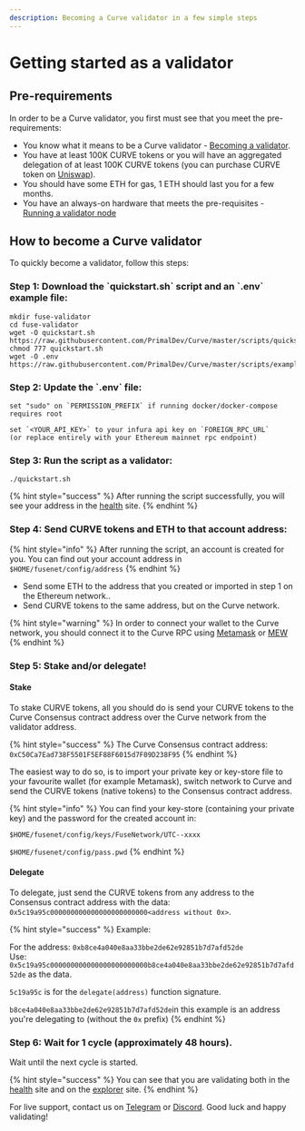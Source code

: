 ```yaml
---
description: Becoming a Curve validator in a few simple steps
---
```


# Getting started as a validator

## Pre-requirements

In order to be a Curve validator, you first must see that you meet the pre-requirements:

* You know what it means to be a Curve validator - [Becoming a validator](how-to-become-a-validator.md#what-it-means-to-be-a-validator).
* You have at least 100K CURVE tokens or you will have an aggregated delegation of at least 100K CURVE tokens \(you can purchase CURVE token on [Uniswap](https://uniswap.exchange/swap/0x970b9bb2c0444f5e81e9d0efb84c8ccdcdcaf84d)\).
* You should have some ETH for gas, 1 ETH should last you for a few months.
* You have an always-on hardware that meets the pre-requisites - [Running a validator node](run-your-own-validator.md#pre-requisites)

## How to become a Curve validator

To quickly become a validator, follow this steps:

### Step 1: Download the \`quickstart.sh\` script and an \`.env\` example file:

```text
mkdir fuse-validator
cd fuse-validator
wget -O quickstart.sh https://raw.githubusercontent.com/PrimalDev/Curve/master/scripts/quickstart.sh
chmod 777 quickstart.sh
wget -O .env https://raw.githubusercontent.com/PrimalDev/Curve/master/scripts/examples/.env.validator.example
```

### Step 2: Update the \`.env\` file:

```text
set "sudo" on `PERMISSION_PREFIX` if running docker/docker-compose requires root

set `<YOUR_API_KEY>` to your infura api key on `FOREIGN_RPC_URL`
(or replace entirely with your Ethereum mainnet rpc endpoint)
```

### Step 3: Run the script as a validator:

```text
./quickstart.sh
```

{% hint style="success" %}
After running the script successfully, you will see your address in the [health](https://status.curvescan.io/) site.
{% endhint %}

### Step 4: **Send CURVE tokens and ETH to that account address:**

{% hint style="info" %}
After running the script, an account is created for you. You can find out your account address in `$HOME/fusenet/config/address`
{% endhint %}

* Send some ETH to the address that you created or imported in step 1 on the Ethereum network..
* Send CURVE tokens to the same address, but on the Curve network.

{% hint style="warning" %}
In order to connect your wallet to the Curve network, you should connect it to the Curve RPC using [Metamask](../../how-to-add-fuse-to-your-metamask.md) or [MEW](../../how-to-add-fuse-network-to-mew.md)
{% endhint %}

### Step 5: Stake and/or delegate!

#### Stake

To stake CURVE tokens, all you should do is send your CURVE tokens to the Curve Consensus contract address over the Curve network from the validator address.

{% hint style="success" %}
The Curve Consensus contract address: `0xC50Ca7Ead738F5501F5EF88F6015d7F09D238F95`
{% endhint %}

The easiest way to do so, is to import your private key or key-store file to your favourite wallet \(for example Metamask\), switch network to Curve and send the CURVE tokens \(native tokens\) to the Consensus contract address.

{% hint style="info" %}
You can find your key-store \(containing your private key\) and the password for the created account in:

`$HOME/fusenet/config/keys/FuseNetwork/UTC--xxxx`

`$HOME/fusenet/config/pass.pwd`
{% endhint %}

#### Delegate

To delegate, just send the CURVE tokens from any address to the Consensus contract address with the data: `0x5c19a95c000000000000000000000000<address without 0x>`.

{% hint style="success" %}
Example:

For the address: `0xb8ce4a040e8aa33bbe2de62e92851b7d7afd52de`  
Use: `0x5c19a95c000000000000000000000000b8ce4a040e8aa33bbe2de62e92851b7d7afd52de` as the data.

`5c19a95c` is for the `delegate(address)` function signature.

`b8ce4a040e8aa33bbe2de62e92851b7d7afd52de`in this example is an address you're delegating to \(without the `0x` prefix\)
{% endhint %}

### Step 6: Wait for 1 cycle \(approximately 48 hours\).

Wait until the next cycle is started.

{% hint style="success" %}
You can see that you are validating both in the [health](https://status.curvescan.io/) site and on the [explorer](https://curvescan.io) site.
{% endhint %}

For live support, contact us on [Telegram](https://t.me/) or [Discord](https://discord.gg/). Good luck and happy validating!

